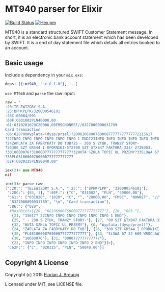 MT940 parser for Elixir
=======================

[![Build Status](https://travis-ci.org/my-flow/mt940.svg?branch=master)](https://travis-ci.org/my-flow/mt940)
[![Hex.pm](https://img.shields.io/hexpm/v/mt940.svg?style=flat-square)](https://hex.pm/packages/mt940)

MT940 is a standard structured SWIFT Customer Statement message. In short, it
is an electronic bank account statement which has been developed by SWIFT. It
is a end of day statement file which details all entries booked to an account.


## Basic usage

Include a dependency in your `mix.exs`:

```elixir
deps: [{:mt940, "~> 0.1.0"}, ...]
```

`use MT940` and `parse` the raw input:

```elixir
raw = "
:20:TELEWIZORY S.A.
:25:BPHKPLPK/320000546101
:28C:00084/001
:60F:C031002PLN40000,00
:61:0310201020C20000,00FMSCNONREF//8327000090031789
Card transaction
:86:020?00Wyplata-(dysp/przel)?2008106000760000777777777777?2115617
?22INFO INFO INFO INFO INFO INFO 1 END?23INFO INFO INFO INFO INFO INFO 2 END
?24ZAPLATA ZA FABRYKATY DO TUB?25 - 200 S ZTUK, TRANZY STORY-
?26300 SZT GR544 I OPORNIKI-5?2700 SZT GTX847 FAKTURA 333/ 2?28003.
?3010600076?310000777777777777?32HUTA SZKLA TOPIC UL PRZEMY?33SLOWA 67 32-669 WROCLAW
?38PL08106000760000777777777777
:62F:C020325PLN50040,00"
```

```elixir
iex(2)> use MT940
nil
```

```elixir
iex(3)> parse raw
[":20:": "TELEWIZORY S.A.", ":25:": {"BPHKPLPK", "320000546101"},
 ":28C:": {84, 1}, ":60F:": {"C", "031002", "PLN", "40000,00"},
 ":61:": ["031020", "1020", "C", "", "20000,00", "FMSC", "NONREF", "//",
  "8327000090031789", "\n", "Card transaction"],
 ":86:": {"020",
  #HashDict<[{20, "08106000760000777777777777"}, {28, "003."},
   {21, "15617? 22INFO INFO INFO INFO INFO INFO 1 END"},
   {25, " - 200 S ZTUK, TRANZY STORY-"}, {27, "00 SZT GTX847 FAKTURA 333/ 2"},
   {32, "HUTA SZKLA TOPIC UL PRZEMY"}, {0, "Wyplata-(dysp/przel)"},
   {24, "ZAPLATA ZA FABRYKATY DO TUB"}, {26, "300 SZT GR544 I OPORNIKI-5"},
   {38, "PL08106000760000777777777777"}, {33, "SLOWA 67 32-669 WROCLAW"},
   {30, "10600076"}, {31, "0000777777777777"},
   {23, "INFO INFO INFO INFO INFO INFO 2 END"}]>},
 ":62F:": {"C", "020325", "PLN", "50040,00"}]
```


## Copyright & License

Copyright (c) 2015 [Florian J. Breunig](http://www.my-flow.com)

Licensed under MIT, see LICENSE file.
